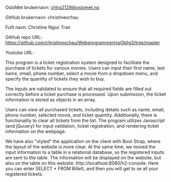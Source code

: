 OsloMet brukernavn: chtra2129@oslomet.no

GitHub brukernavn: christinexchau

Fullt navn: Christine Ngoc Tran 

GitHub repo URL: https://github.com/christinexchau/WebprogrammeringOblig3/tree/master

Youtube URL: 

This program is a ticket registration system designed to facilitate the purchase of tickets for various movies. 
Users can input their first name, last name, email, phone number, select a movie from a dropdown menu,
and specify the quantity of tickets they wish to buy.

The inputs are validated to ensure that all required fields are filled out correctly before a ticket
purchase is processed. Upon submission, the ticket information is stored as objects in an array.

Users can view all purchased tickets, including details such as name, email, phone number, 
selected movie, and ticket quantity. Additionally, there is functionality to clear all
tickets from the list. The program utilizes Javascript (and jQuuery) for input validation, ticket 
registration, and rendering ticket information on the webpage.

We have also "styled" the application on the client with Boot Strap, 
where the layout of the website is more clear. At the same time, we moved the
input information to a table in a relational database, so the
registered inputs are sent to the table. The information will be displayed on the website, 
but also on the table on this website: http://localhost:8080/h2-console. 
Here you can enter SELECT * FROM Billett, and then you will get to se all your registered tickets.
